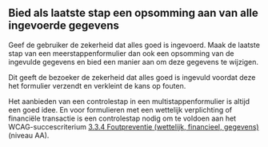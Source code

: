 ## Bied als laatste stap een opsomming aan van alle ingevoerde gegevens

Geef de gebruiker de zekerheid dat alles goed is ingevoerd. Maak de laatste stap van een meerstappenformulier dan ook een opsomming van de ingevulde gegevens en bied een manier aan om deze gegevens te wijzigen.

Dit geeft de bezoeker de zekerheid dat alles goed is ingevuld voordat deze het formulier verzendt en verkleint de kans op fouten.

Het aanbieden van een controlestap in een multistappenformulier is altijd een goed idee. En voor formulieren met een wettelijk verplichting of financiële transactie is een controlestap nodig om te voldoen aan het WCAG-succescriterium [3.3.4 Foutpreventie (wettelijk, financieel, gegevens)](/wcag/3.3.4) (niveau AA).

